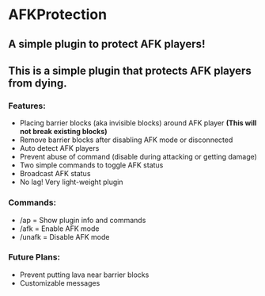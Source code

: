 # AFKProtection
## A simple plugin to protect AFK players!

## This is a simple plugin that protects AFK players from dying.

### Features:
- Placing barrier blocks (aka invisible blocks) around AFK player **(This will not break existing blocks)**
- Remove barrier blocks after disabling AFK mode or disconnected
- Auto detect AFK players
- Prevent abuse of command (disable during attacking or getting damage)
- Two simple commands to toggle AFK status
- Broadcast AFK status
- No lag! Very light-weight plugin

### Commands:
- /ap = Show plugin info and commands
- /afk = Enable AFK mode
- /unafk = Disable AFK mode

### Future Plans:
- Prevent putting lava near barrier blocks
- Customizable messages
